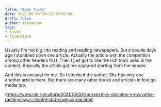 ```yaml
---
title: "Some Taste"
date: 2021-09-04T10:32:15+05:00
draft: false
author: Alexander
tags:
- taste
- literature
---
```


Usually I'm not big into reading and reading newspapers.
But a couple days ago I stumbled upon one article.
Actually the article won the competition among other headers first.
Then I just got to like the rich tools used in the content.
Basically the article got me captured starting from the header.

And this is unusual for me.
So I checked the author.
She has only one another article there.
But there are many other books and articles in foreign media too.

(https://www.mk.ru/culture/2021/09/02/neizvestnyy-dovlatov-v-nyuyorke-rasteryalsya-i-khotel-stat-shveycarom.html)
